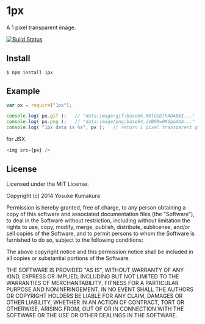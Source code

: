 1px
===========

A 1 pixel transparent image.

[![Build Status](https://travis-ci.org/kumatch/1px.png?branch=master)](https://travis-ci.org/kumatch/1px)


Install
--------

    $ npm install 1px


Example
--------

```javascript
var px = require("1px");

console.log( px.gif );   // "data:image/gif;base64,R0lGODlhAQABAI..."
console.log( px.png );   // "data:image/png;base64,iVBORw0KGgoAAA..."
console.log( "1px data is %s", px );   // return 1 pixel transparent gif
```

for JSX.

```javascript
<img src={px} />
```


License
--------

Licensed under the MIT License.

Copyright (c) 2014 Yosuke Kumakura

Permission is hereby granted, free of charge, to any person
obtaining a copy of this software and associated documentation
files (the "Software"), to deal in the Software without
restriction, including without limitation the rights to use,
copy, modify, merge, publish, distribute, sublicense, and/or sell
copies of the Software, and to permit persons to whom the
Software is furnished to do so, subject to the following
conditions:

The above copyright notice and this permission notice shall be
included in all copies or substantial portions of the Software.

THE SOFTWARE IS PROVIDED "AS IS", WITHOUT WARRANTY OF ANY KIND,
EXPRESS OR IMPLIED, INCLUDING BUT NOT LIMITED TO THE WARRANTIES
OF MERCHANTABILITY, FITNESS FOR A PARTICULAR PURPOSE AND
NONINFRINGEMENT. IN NO EVENT SHALL THE AUTHORS OR COPYRIGHT
HOLDERS BE LIABLE FOR ANY CLAIM, DAMAGES OR OTHER LIABILITY,
WHETHER IN AN ACTION OF CONTRACT, TORT OR OTHERWISE, ARISING
FROM, OUT OF OR IN CONNECTION WITH THE SOFTWARE OR THE USE OR
OTHER DEALINGS IN THE SOFTWARE.
